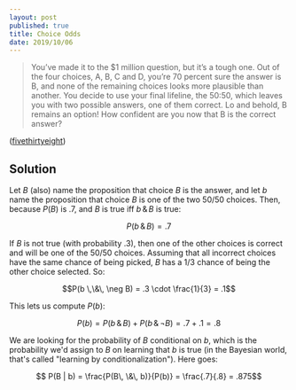 ```yaml
---
layout: post
published: true
title: Choice Odds
date: 2019/10/06
---
```


>You’ve made it to the $1 million question, but it’s a tough one. Out of the four choices, A, B, C and D, you’re 70 percent sure the answer is B, and none of the remaining choices looks more plausible than another. You decide to use your final lifeline, the 50:50, which leaves you with two possible answers, one of them correct. Lo and behold, B remains an option! How confident are you now that B is the correct answer?

<!--more-->

([fivethirtyeight](https://fivethirtyeight.com/features/who-wants-to-be-a-riddler-millionaire/))

## Solution

Let $B$ (also) name the proposition that choice $B$ is the answer, and let $b$ name the proposition that choice $B$ is one of the two $50/50$ choices. Then, because $P(B)$ is $.7$, and $B$ is true iff $b \,\&\, B$ is true:

$$P(b \,\&\, B) = .7$$

If $B$ is not true (with probability $.3$), then one of the other choices is correct and will be one of the $50/50$ choices. Assuming that all incorrect choices have the same chance of being picked, $B$ has a $1/3$ chance of being the other choice selected. So:

$$P(b \,\&\, \neg B) = .3 \cdot \frac{1}{3} = .1$$

This lets us compute $P(b)$:

$$ P(b) = P(b \,\&\, B) + P(b \,\&\, \neg B) = .7 + .1 = .8$$

We are looking for the probability of $B$ conditional on $b$, which is the probability we'd assign to $B$ on learning that $b$ is true (in the Bayesian world, that's called "learning by conditionalization").  Here goes:

$$ P(B | b) = \frac{P(B\, \&\, b)}{P(b)} = \frac{.7}{.8} = .875$$

<br>
